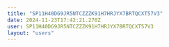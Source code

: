 ```yaml
---
title: "SP11H40DG9JR5NTCZZZK91H7HRJYX7BRTQCXT57V3"
date: 2024-11-23T17:42:21.270Z
user: SP11H40DG9JR5NTCZZZK91H7HRJYX7BRTQCXT57V3
layout: "users"
---
```

    